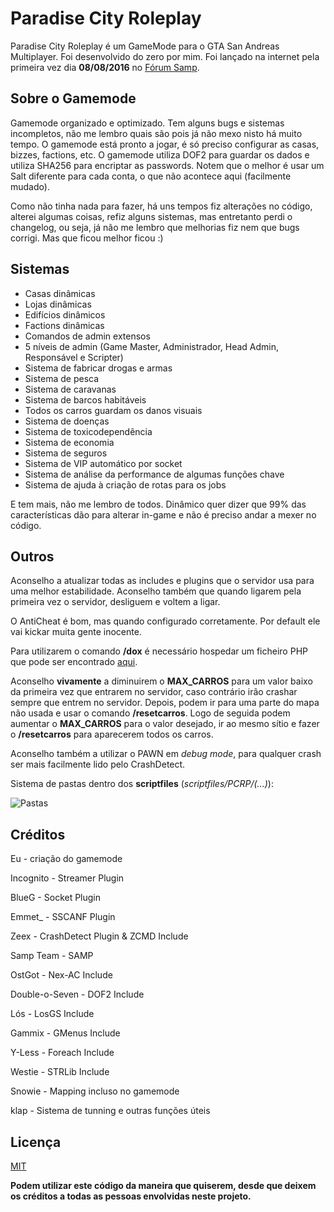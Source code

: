 # Paradise City Roleplay
Paradise City Roleplay é um GameMode para o GTA San Andreas Multiplayer. Foi desenvolvido do zero por mim. Foi lançado na internet pela primeira vez dia **08/08/2016** no [Fórum Samp](http://forum.sa-mp.com/showthread.php?p=3749526#post3749526).


## Sobre o Gamemode
Gamemode organizado e optimizado. Tem alguns bugs e sistemas incompletos, não me lembro quais são pois já não mexo nisto há muito tempo. O gamemode está pronto a jogar, é só preciso configurar as casas, bizzes, factions, etc. O gamemode utiliza DOF2 para guardar os dados e utiliza SHA256 para encriptar as passwords. Notem que o melhor é usar um Salt diferente para cada conta, o que não acontece aqui (facilmente mudado).

Como não tinha nada para fazer, há uns tempos fiz alterações no código, alterei algumas coisas, refiz alguns sistemas, mas entretanto perdi o changelog, ou seja, já não me lembro que melhorias fiz nem que bugs corrigi. Mas que ficou melhor ficou :)

## Sistemas
* Casas dinâmicas
* Lojas dinâmicas
* Edifícios dinâmicos
* Factions dinâmicas
* Comandos de admin extensos
* 5 níveis de admin (Game Master, Administrador, Head Admin, Responsável e Scripter)
* Sistema de fabricar drogas e armas
* Sistema de pesca
* Sistema de caravanas
* Sistema de barcos habitáveis
* Todos os carros guardam os danos visuais
* Sistema de doenças
* Sistema de toxicodependência
* Sistema de economia
* Sistema de seguros
* Sistema de VIP automático por socket
* Sistema de análise da performance de algumas funções chave
* Sistema de ajuda à criação de rotas para os jobs
 
E tem mais, não me lembro de todos. Dinâmico quer dizer que 99% das características dão para alterar in-game e não é preciso andar a mexer no código.

## Outros
Aconselho a atualizar todas as includes e plugins que o servidor usa para uma melhor estabilidade. Aconselho também que quando ligarem pela primeira vez o servidor, desliguem e voltem a ligar. 

O AntiCheat é bom, mas quando configurado corretamente. Por default ele vai kickar muita gente inocente. 

Para utilizarem o comando **/dox** é necessário hospedar um ficheiro PHP que pode ser encontrado [aqui](http://forum.sa-mp.com/showthread.php?p=3713480).

Aconselho **vivamente** a diminuirem o **MAX_CARROS** para um valor baixo da primeira vez que entrarem no servidor, caso contrário irão crashar sempre que entrem no servidor. Depois, podem ir para uma parte do mapa não usada e usar o comando **/resetcarros**. Logo de seguida podem aumentar o **MAX_CARROS** para o valor desejado, ir ao mesmo sítio e fazer o **/resetcarros** para aparecerem todos os carros.

Aconselho também a utilizar o PAWN em *debug mode*, para qualquer crash ser mais facilmente lido pelo CrashDetect.

Sistema de pastas dentro dos **scriptfiles** (*scriptfiles/PCRP/(...)*):

![Pastas](https://i.gyazo.com/a329a2b58bc1294990256b472fd36798.png)

## Créditos
Eu - criação do gamemode

Incognito - Streamer Plugin

BlueG - Socket Plugin

Emmet_ - SSCANF Plugin

Zeex - CrashDetect Plugin & ZCMD Include

Samp Team - SAMP

OstGot - Nex-AC Include

Double-o-Seven - DOF2 Include

Lós - LosGS Include

Gammix - GMenus Include

Y-Less - Foreach Include

Westie - STRLib Include

Snowie - Mapping incluso no gamemode

klap - Sistema de tunning e outras funções úteis

## Licença
[MIT](https://opensource.org/licenses/MIT)

**Podem utilizar este código da maneira que quiserem, desde que deixem os créditos a todas as pessoas envolvidas neste projeto.**
